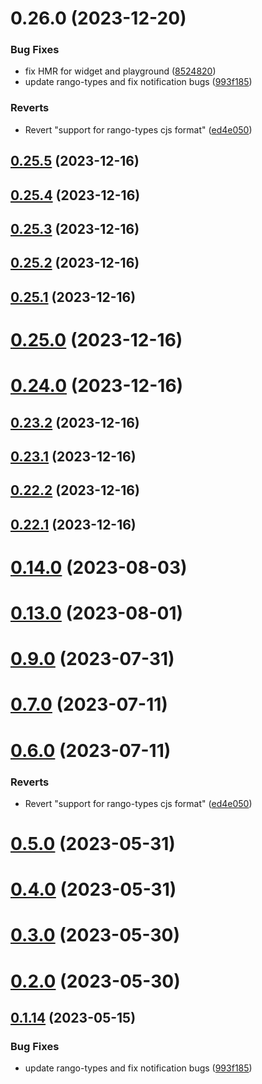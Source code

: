 # 0.26.0 (2023-12-20)


### Bug Fixes

* fix HMR for widget and playground ([8524820](https://github.com/yeager-eren/rango-client/commit/8524820f10cf0b8921f3db0c4f620ff98daa4103))
* update rango-types and fix notification bugs ([993f185](https://github.com/yeager-eren/rango-client/commit/993f185e0b8c5e5e15a2c65ba2d85d1f9c8daa90))


### Reverts

* Revert "support for rango-types cjs format" ([ed4e050](https://github.com/yeager-eren/rango-client/commit/ed4e050bfc0dcde7aeffa6b0d73b02080a5721eb))



## [0.25.5](https://github.com/yeager-eren/rango-client/compare/provider-brave@0.25.4...provider-brave@0.25.5) (2023-12-16)



## [0.25.4](https://github.com/yeager-eren/rango-client/compare/provider-brave@0.25.3...provider-brave@0.25.4) (2023-12-16)



## [0.25.3](https://github.com/yeager-eren/rango-client/compare/provider-brave@0.25.2...provider-brave@0.25.3) (2023-12-16)



## [0.25.2](https://github.com/yeager-eren/rango-client/compare/provider-brave@0.25.1...provider-brave@0.25.2) (2023-12-16)



## [0.25.1](https://github.com/yeager-eren/rango-client/compare/provider-brave@0.25.0...provider-brave@0.25.1) (2023-12-16)



# [0.25.0](https://github.com/yeager-eren/rango-client/compare/provider-brave@0.24.0...provider-brave@0.25.0) (2023-12-16)



# [0.24.0](https://github.com/yeager-eren/rango-client/compare/provider-brave@0.23.2...provider-brave@0.24.0) (2023-12-16)



## [0.23.2](https://github.com/yeager-eren/rango-client/compare/provider-brave@0.23.1...provider-brave@0.23.2) (2023-12-16)



## [0.23.1](https://github.com/yeager-eren/rango-client/compare/provider-brave@0.22.2...provider-brave@0.23.1) (2023-12-16)



## [0.22.2](https://github.com/yeager-eren/rango-client/compare/provider-brave@0.22.1-next.71...provider-brave@0.22.2) (2023-12-16)



## [0.22.1](https://github.com/yeager-eren/rango-client/compare/provider-brave@0.23.0...provider-brave@0.22.1) (2023-12-16)



# [0.14.0](https://github.com/rango-exchange/rango-client/compare/provider-brave@0.13.0...provider-brave@0.14.0) (2023-08-03)



# [0.13.0](https://github.com/rango-exchange/rango-client/compare/provider-brave@0.12.0...provider-brave@0.13.0) (2023-08-01)



# [0.9.0](https://github.com/rango-exchange/rango-client/compare/provider-brave@0.8.0...provider-brave@0.9.0) (2023-07-31)



# [0.7.0](https://github.com/rango-exchange/rango-client/compare/provider-brave@0.6.0...provider-brave@0.7.0) (2023-07-11)



# [0.6.0](https://github.com/rango-exchange/rango-client/compare/provider-brave@0.5.0...provider-brave@0.6.0) (2023-07-11)


### Reverts

* Revert "support for rango-types cjs format" ([ed4e050](https://github.com/rango-exchange/rango-client/commit/ed4e050bfc0dcde7aeffa6b0d73b02080a5721eb))



# [0.5.0](https://github.com/rango-exchange/rango-client/compare/provider-brave@0.4.0...provider-brave@0.5.0) (2023-05-31)



# [0.4.0](https://github.com/rango-exchange/rango-client/compare/provider-brave@0.3.0...provider-brave@0.4.0) (2023-05-31)



# [0.3.0](https://github.com/rango-exchange/rango-client/compare/provider-brave@0.2.0...provider-brave@0.3.0) (2023-05-30)



# [0.2.0](https://github.com/rango-exchange/rango-client/compare/provider-brave@0.1.15...provider-brave@0.2.0) (2023-05-30)



## [0.1.14](https://github.com/rango-exchange/rango-client/compare/provider-brave@0.1.13...provider-brave@0.1.14) (2023-05-15)


### Bug Fixes

* update rango-types and fix notification bugs ([993f185](https://github.com/rango-exchange/rango-client/commit/993f185e0b8c5e5e15a2c65ba2d85d1f9c8daa90))



